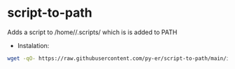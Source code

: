 # script-to-path
Adds a script to /home/<user>/.scripts/ which is is added to PATH

 - Instalation:
 ```bash
 wget -qO- https://raw.githubusercontent.com/py-er/script-to-path/main/install.sh | bash -s arg1 arg2
 ```
 